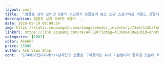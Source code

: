 ```yaml
---
layout: post 
title:  "엠클로 남자 오버핏 6컬러 구김방지 링클프리 분또 스판 스트라이프 라운드 긴팔티셔츠 긴팔 티셔츠" 
description: 엠클로 남자 오버핏 6컬러  ..
date: 2020-09-19 06:08:24 
img: https://static.coupangcdn.com/image/vendor_inventory/73a6/112b5fe805916451706d8d2d7c2920ac5b0ded019fb7d221a7e90ae52876.jpg 
linkUrl: https://link.coupang.com/re/AFFSDP?lptag=AF3600438&subid=ahnPublicAsk&pageKey=306585916&itemId=966613088&vendorItemId=5372559126&traceid=V0-113-61c2829449d09e28 
categories: [1002] 
color: A566FF 
price: 15800 
author: Ask View Shop 
cont:  "174에67입니다<br/>남자친구 선물로 구매했어요 워낙 기본템이라 한두장 있는데 색상이 다양해서 더 쟁였네요 기본템은 원래 몇장씩 가지고 있는거 아니냐며ㅎㅎ 날씨가 따뜻해져서 요거랑 보아깔깔이 입고 나왔는데 안춥고 딱이래요 슬랙스에 입으니까 완전 찰떡이에요❤<br/>모델사진도 좋지만 실물이 훨씬 더 예쁜것 같아요 입학하는 조카 주려고 샀는데 남편이 원단이 고급스러워 보인다며 백화점에서 사왔냐고 하네요 자꾸 만지작 거리면서 탐내길래 옷 망가진다고 핀잔 줬는데 링클프리 소재라서 그런지 잘 늘어나기도 하고 구김이 전혀 없어 완전 마음에 들어요 결국 다른 컬러로 남편것도 사준다고 했더니 여름 빼고는 다 입고 다니겠다고 매우 좋아 해요^^<br/>재질이 맘에듬 그리고 사이즈도 맘에듬<br/>" 
---
```

